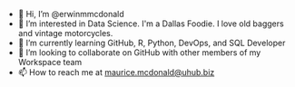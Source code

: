 - 👋 Hi, I’m @erwinmmcdonald
- 👀 I’m interested in Data Science. I'm a Dallas Foodie. I love old baggers and vintage motorcycles.
- 🌱 I’m currently learning GitHub, R, Python, DevOps, and SQL Developer
- 💞️ I’m looking to collaborate on GitHub with other members of my Workspace team
- 📫 How to reach me at maurice.mcdonald@uhub.biz

<!---
erwinmmcdonald/erwinmmcdonald is a ✨ special ✨ repository because its `README.md` (this file) appears on your GitHub profile.
You can click the Preview link to take a look at your changes.
--->
